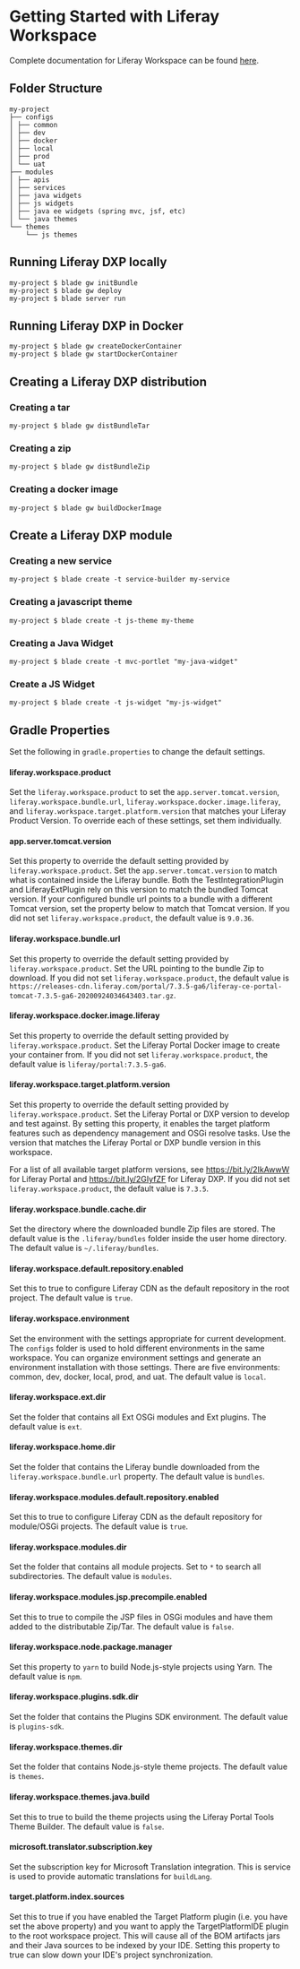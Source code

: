 # Getting Started with Liferay Workspace

Complete documentation for Liferay Workspace can be found
[here](https://learn.liferay.com/dxp/7.x/en/developing-applications/tooling/liferay-workspace.html).

## Folder Structure
```
my-project
├── configs
│ ├── common
│ ├── dev
│ ├── docker
│ ├── local
│ ├── prod
│ └── uat
├── modules
│ ├── apis
│ ├── services
│ ├── java widgets
│ ├── js widgets
│ ├── java ee widgets (spring mvc, jsf, etc)
│ └── java themes
└── themes
    └── js themes
```

## Running Liferay DXP locally
```
my-project $ blade gw initBundle
my-project $ blade gw deploy
my-project $ blade server run
```
## Running Liferay DXP in Docker
```
my-project $ blade gw createDockerContainer
my-project $ blade gw startDockerContainer
```

## Creating a Liferay DXP distribution

### Creating a tar
```
my-project $ blade gw distBundleTar
```

### Creating a zip
```
my-project $ blade gw distBundleZip
```

### Creating a docker image
```
my-project $ blade gw buildDockerImage
```

## Create a Liferay DXP module

### Creating a new service
```
my-project $ blade create -t service-builder my-service
```

### Creating a javascript theme
```
my-project $ blade create -t js-theme my-theme
```

### Creating a Java Widget
```
my-project $ blade create -t mvc-portlet "my-java-widget"
```

### Create a JS Widget
```
my-project $ blade create -t js-widget "my-js-widget"
```

## Gradle Properties

Set the following in `gradle.properties` to change the default settings.

#### liferay.workspace.product
Set the `liferay.workspace.product` to set the `app.server.tomcat.version`,
`liferay.workspace.bundle.url`, `liferay.workspace.docker.image.liferay`, and
`liferay.workspace.target.platform.version` that matches your Liferay Product
Version. To override each of these settings, set them individually.

#### app.server.tomcat.version
Set this property to override the default setting provided by
`liferay.workspace.product`. Set the `app.server.tomcat.version` to match what
is contained inside the Liferay bundle. Both the TestIntegrationPlugin and
LiferayExtPlugin rely on this version to match the bundled Tomcat version. If
your configured bundle url points to a bundle with a different Tomcat version,
set the property below to match that Tomcat version. If you did not set
`liferay.workspace.product`, the default value is `9.0.36`.

#### liferay.workspace.bundle.url
Set this property to override the default setting provided by
`liferay.workspace.product`. Set the URL pointing to the bundle Zip to
download. If you did not set `liferay.workspace.product`, the default value is
`https://releases-cdn.liferay.com/portal/7.3.5-ga6/liferay-ce-portal-tomcat-7.3.5-ga6-20200924034643403.tar.gz`.

#### liferay.workspace.docker.image.liferay
Set this property to override the default setting provided by
`liferay.workspace.product`. Set the Liferay Portal Docker image to create
your container from. If you did not set `liferay.workspace.product`, the
default value is `liferay/portal:7.3.5-ga6`.

#### liferay.workspace.target.platform.version
Set this property to override the default setting provided by
`liferay.workspace.product`. Set the Liferay Portal or DXP version to
develop and test against. By setting this property, it enables the target
platform features such as dependency management and OSGi resolve tasks. Use the
version that matches the Liferay Portal or DXP bundle version in this workspace.

For a list of all available target platform versions, see
https://bit.ly/2IkAwwW for Liferay Portal and https://bit.ly/2GIyfZF for
Liferay DXP. If you did not set `liferay.workspace.product`, the default value
is `7.3.5`.

#### liferay.workspace.bundle.cache.dir
Set the directory where the downloaded bundle Zip files are stored. The default
value is the `.liferay/bundles` folder inside the user home directory. The
default value is `~/.liferay/bundles`.

#### liferay.workspace.default.repository.enabled
Set this to true to configure Liferay CDN as the default repository in the root
project. The default value is `true`.

#### liferay.workspace.environment
Set the environment with the settings appropriate for current development. The
`configs` folder is used to hold different environments in the same workspace.
You can organize environment settings and generate an environment installation
with those settings. There are five environments: common, dev, docker, local,
prod, and uat. The default value is `local`.

#### liferay.workspace.ext.dir
Set the folder that contains all Ext OSGi modules and Ext plugins. The default
value is `ext`.

#### liferay.workspace.home.dir
Set the folder that contains the Liferay bundle downloaded from the
`liferay.workspace.bundle.url` property. The default value is `bundles`.

#### liferay.workspace.modules.default.repository.enabled
Set this to true to configure Liferay CDN as the default repository for
module/OSGi projects. The default value is `true`.

#### liferay.workspace.modules.dir
Set the folder that contains all module projects. Set to `*` to search all
subdirectories. The default value is `modules`.

#### liferay.workspace.modules.jsp.precompile.enabled
Set this to true to compile the JSP files in OSGi modules and have them added
to the distributable Zip/Tar. The default value is `false`.

#### liferay.workspace.node.package.manager
Set this property to `yarn` to build Node.js-style projects using Yarn. The
default value is `npm`.

#### liferay.workspace.plugins.sdk.dir
Set the folder that contains the Plugins SDK environment. The default value is
`plugins-sdk`.

#### liferay.workspace.themes.dir
Set the folder that contains Node.js-style theme projects. The default value is
`themes`.

#### liferay.workspace.themes.java.build
Set this to true to build the theme projects using the Liferay Portal Tools
Theme Builder. The default value is `false`.

#### microsoft.translator.subscription.key
Set the subscription key for Microsoft Translation integration. This is service
is used to provide automatic translations for `buildLang`.

#### target.platform.index.sources
Set this to true if you have enabled the Target Platform plugin (i.e. you have
set the above property) and you want to apply the TargetPlatformIDE plugin to
the root workspace project. This will cause all of the BOM artifacts jars and
their Java sources to be indexed by your IDE. Setting this property to true can
slow down your IDE's project synchronization.